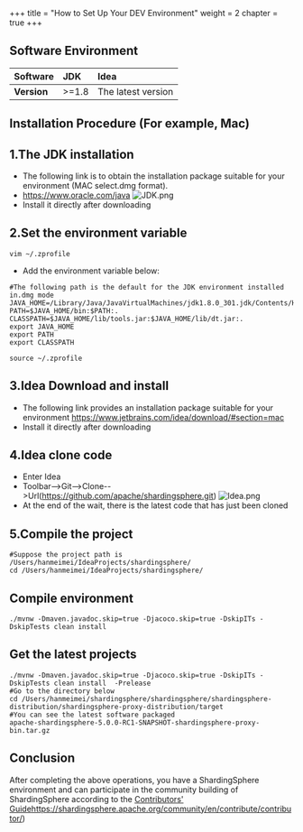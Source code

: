 +++
title = "How to Set Up Your DEV Environment"
weight = 2
chapter = true
+++
## Software Environment
| **Software** | **JDK** | **Idea**           |
| :----------- | :------ | :----------------- |
| **Version**  | >=1.8   | The latest version |
## Installation Procedure (For example, Mac)
## 1.The JDK installation
- The following link is to obtain the installation package suitable for your environment (MAC select.dmg format).
-	https://www.oracle.com/java
	![JDK.png](https://shardingsphere.apache.org/community/image/download_source/JDK.png)
- Install it directly after downloading
## 2.Set the environment variable
```shell
vim ~/.zprofile
```
- Add the environment variable below:
```shell
#The following path is the default for the JDK environment installed in.dmg mode
JAVA_HOME=/Library/Java/JavaVirtualMachines/jdk1.8.0_301.jdk/Contents/Home
PATH=$JAVA_HOME/bin:$PATH:.
CLASSPATH=$JAVA_HOME/lib/tools.jar:$JAVA_HOME/lib/dt.jar:.
export JAVA_HOME
export PATH
export CLASSPATH
```
```shell
source ~/.zprofile
```
## 3.Idea Download and install
- The following link provides an installation package suitable for your environment
	https://www.jetbrains.com/idea/download/#section=mac
- Install it directly after downloading
## 4.Idea clone code
- Enter Idea
- Toolbar-->Git-->Clone-->Url(https://github.com/apache/shardingsphere.git)
	![Idea.png](https://shardingsphere.apache.org/community/image/download_source/Idea.png)
- At the end of the wait, there is the latest code that has just been cloned
## 5.Compile the project
```shell
#Suppose the project path is /Users/hanmeimei/IdeaProjects/shardingsphere/
cd /Users/hanmeimei/IdeaProjects/shardingsphere/
```
## Compile environment
```shell
./mvnw -Dmaven.javadoc.skip=true -Djacoco.skip=true -DskipITs -DskipTests clean install
```
## Get the latest projects
```shell
./mvnw -Dmaven.javadoc.skip=true -Djacoco.skip=true -DskipITs -DskipTests clean install  -Prelease
#Go to the directory below
cd /Users/hanmeimei/shardingsphere/shardingsphere/shardingsphere-distribution/shardingsphere-proxy-distribution/target
#You can see the latest software packaged
apache-shardingsphere-5.0.0-RC1-SNAPSHOT-shardingsphere-proxy-bin.tar.gz
```
## Conclusion
After completing the above operations, you have a ShardingSphere environment and can participate in the community building of ShardingSphere according to the [Contributors' Guide](https://shardingsphere.apache.org/community/en/contribute/contributor/)https://shardingsphere.apache.org/community/en/contribute/contributor/)
